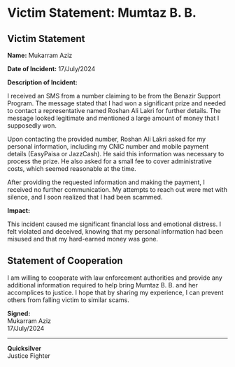 # Victim Statement: Mumtaz B. B.

## Victim Statement

**Name:** Mukarram Aziz

**Date of Incident:** 17/July/2024

**Description of Incident:**

I received an SMS from a number claiming to be from the Benazir Support Program. The message stated that I had won a significant prize and needed to contact a representative named Roshan Ali Lakri for further details. The message looked legitimate and mentioned a large amount of money that I supposedly won.

Upon contacting the provided number, Roshan Ali Lakri asked for my personal information, including my CNIC number and mobile payment details (EasyPaisa or JazzCash). He said this information was necessary to process the prize. He also asked for a small fee to cover administrative costs, which seemed reasonable at the time.

After providing the requested information and making the payment, I received no further communication. My attempts to reach out were met with silence, and I soon realized that I had been scammed.

**Impact:**

This incident caused me significant financial loss and emotional distress. I felt violated and deceived, knowing that my personal information had been misused and that my hard-earned money was gone.

## Statement of Cooperation

I am willing to cooperate with law enforcement authorities and provide any additional information required to help bring Mumtaz B. B. and her accomplices to justice. I hope that by sharing my experience, I can prevent others from falling victim to similar scams.

**Signed:**  
Mukarram Aziz  
17/July/2024

---

**Quicksilver**  
Justice Fighter

